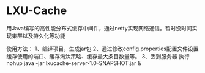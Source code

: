 # LXU-Cache
用Java编写的高性能分布式缓存中间件，通过netty实现网络通信。暂时没时间实现集群以及持久化等功能

使用方法：
1、编译项目，生成jar包
2、通过修改config.properties配置文件设置缓存使用的端口、缓存淘汰策略、缓存最大条目数量等。
3、丢到服务器 执行 nohup java -jar lxucache-server-1.0-SNAPSHOT.jar &
